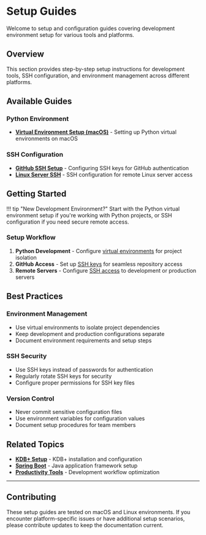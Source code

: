 # Setup Guides

Welcome to setup and configuration guides covering development environment setup for various tools and platforms.

## Overview

This section provides step-by-step setup instructions for development tools, SSH configuration, and environment management across different platforms.

## Available Guides

### Python Environment
- **[Virtual Environment Setup (macOS)](python-vertual-env.md)** - Setting up Python virtual environments on macOS

### SSH Configuration  
- **[GitHub SSH Setup](ssh-github.md)** - Configuring SSH keys for GitHub authentication
- **[Linux Server SSH](ssh-server.md)** - SSH configuration for remote Linux server access

## Getting Started

!!! tip "New Development Environment?"
    Start with the Python virtual environment setup if you're working with Python projects, or SSH configuration if you need secure remote access.

### Setup Workflow
1. **Python Development** - Configure [virtual environments](python-vertual-env.md) for project isolation
2. **GitHub Access** - Set up [SSH keys](ssh-github.md) for seamless repository access  
3. **Remote Servers** - Configure [SSH access](ssh-server.md) to development or production servers

## Best Practices

### Environment Management
- Use virtual environments to isolate project dependencies
- Keep development and production configurations separate
- Document environment requirements and setup steps

### SSH Security
- Use SSH keys instead of passwords for authentication
- Regularly rotate SSH keys for security
- Configure proper permissions for SSH key files

### Version Control
- Never commit sensitive configuration files
- Use environment variables for configuration values
- Document setup procedures for team members

## Related Topics

- **[KDB+ Setup](/kdb/setup.md)** - KDB+ installation and configuration
- **[Spring Boot](/spring-boot/)** - Java application framework setup
- **[Productivity Tools](/ai-tools/)** - Development workflow optimization

---

## Contributing

These setup guides are tested on macOS and Linux environments. If you encounter platform-specific issues or have additional setup scenarios, please contribute updates to keep the documentation current.